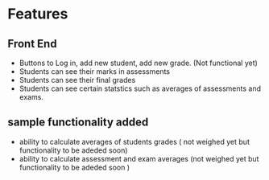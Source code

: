 # Features 

## Front End
- Buttons to Log in, add new student, add new grade. (Not functional yet)
- Students can see their marks in assessments 
- Students can see their final grades
- Students can see certain statstics such as averages of assessments and exams.

## sample functionality added
- ability to calculate averages of students grades ( not weighed yet but functionality to be adeded soon)
- ability to calculate assessment and exam averages (not weighed yet but functionality to be adeded soon )